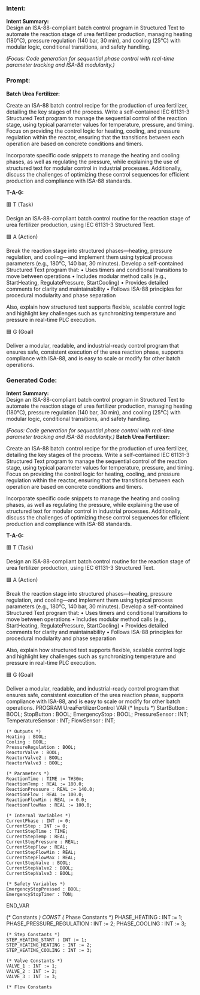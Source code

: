 ### Intent:
**Intent Summary:**  
Design an ISA-88-compliant batch control program in Structured Text to automate the reaction stage of urea fertilizer production, managing heating (180°C), pressure regulation (140 bar, 30 min), and cooling (25°C) with modular logic, conditional transitions, and safety handling.  

*(Focus: Code generation for sequential phase control with real-time parameter tracking and ISA-88 modularity.)*

### Prompt:
**Batch Urea Fertilizer:**

Create an ISA-88 batch control recipe for the production of urea fertilizer, detailing the key stages of the process. Write a self-contained IEC 61131-3 Structured Text program to manage the sequential control of the reaction stage, using typical parameter values for temperature, pressure, and timing. Focus on providing the control logic for heating, cooling, and pressure regulation within the reactor, ensuring that the transitions between each operation are based on concrete conditions and timers.

Incorporate specific code snippets to manage the heating and cooling phases, as well as regulating the pressure, while explaining the use of structured text for modular control in industrial processes. Additionally, discuss the challenges of optimizing these control sequences for efficient production and compliance with ISA-88 standards.

**T-A-G:**

🟥 T (Task)

Design an ISA-88-compliant batch control routine for the reaction stage of urea fertilizer production, using IEC 61131-3 Structured Text.

🟩 A (Action)

Break the reaction stage into structured phases—heating, pressure regulation, and cooling—and implement them using typical process parameters (e.g., 180°C, 140 bar, 30 minutes).
Develop a self-contained Structured Text program that:
	•	Uses timers and conditional transitions to move between operations
	•	Includes modular method calls (e.g., StartHeating, RegulatePressure, StartCooling)
	•	Provides detailed comments for clarity and maintainability
	•	Follows ISA-88 principles for procedural modularity and phase separation

Also, explain how structured text supports flexible, scalable control logic and highlight key challenges such as synchronizing temperature and pressure in real-time PLC execution.

🟦 G (Goal)

Deliver a modular, readable, and industrial-ready control program that ensures safe, consistent execution of the urea reaction phase, supports compliance with ISA-88, and is easy to scale or modify for other batch operations.

### Generated Code:
**Intent Summary:**  
Design an ISA-88-compliant batch control program in Structured Text to automate the reaction stage of urea fertilizer production, managing heating (180°C), pressure regulation (140 bar, 30 min), and cooling (25°C) with modular logic, conditional transitions, and safety handling.  

*(Focus: Code generation for sequential phase control with real-time parameter tracking and ISA-88 modularity.)*
**Batch Urea Fertilizer:**

Create an ISA-88 batch control recipe for the production of urea fertilizer, detailing the key stages of the process. Write a self-contained IEC 61131-3 Structured Text program to manage the sequential control of the reaction stage, using typical parameter values for temperature, pressure, and timing. Focus on providing the control logic for heating, cooling, and pressure regulation within the reactor, ensuring that the transitions between each operation are based on concrete conditions and timers.

Incorporate specific code snippets to manage the heating and cooling phases, as well as regulating the pressure, while explaining the use of structured text for modular control in industrial processes. Additionally, discuss the challenges of optimizing these control sequences for efficient production and compliance with ISA-88 standards.

**T-A-G:**

🟥 T (Task)

Design an ISA-88-compliant batch control routine for the reaction stage of urea fertilizer production, using IEC 61131-3 Structured Text.

🟩 A (Action)

Break the reaction stage into structured phases—heating, pressure regulation, and cooling—and implement them using typical process parameters (e.g., 180°C, 140 bar, 30 minutes).
Develop a self-contained Structured Text program that:
	•	Uses timers and conditional transitions to move between operations
	•	Includes modular method calls (e.g., StartHeating, RegulatePressure, StartCooling)
	•	Provides detailed comments for clarity and maintainability
	•	Follows ISA-88 principles for procedural modularity and phase separation

Also, explain how structured text supports flexible, scalable control logic and highlight key challenges such as synchronizing temperature and pressure in real-time PLC execution.

🟦 G (Goal)

Deliver a modular, readable, and industrial-ready control program that ensures safe, consistent execution of the urea reaction phase, supports compliance with ISA-88, and is easy to scale or modify for other batch operations.
PROGRAM UreaFertilizerControl
VAR
    (* Inputs *)
    StartButton : BOOL;
    StopButton : BOOL;
    EmergencyStop : BOOL;
    PressureSensor : INT;
    TemperatureSensor : INT;
    FlowSensor : INT;
    
    (* Outputs *)
    Heating : BOOL;
    Cooling : BOOL;
    PressureRegulation : BOOL;
    ReactorValve : BOOL;
    ReactorValve2 : BOOL;
    ReactorValve3 : BOOL;
    
    (* Parameters *)
    ReactionTime : TIME := T#30m;
    ReactionTemp : REAL := 180.0;
    ReactionPressure : REAL := 140.0;
    ReactionFlow : REAL := 100.0;
    ReactionFlowMin : REAL := 0.0;
    ReactionFlowMax : REAL := 100.0;
    
    (* Internal Variables *)
    CurrentPhase : INT := 0;
    CurrentStep : INT := 0;
    CurrentStepTime : TIME;
    CurrentStepTemp : REAL;
    CurrentStepPressure : REAL;
    CurrentStepFlow : REAL;
    CurrentStepFlowMin : REAL;
    CurrentStepFlowMax : REAL;
    CurrentStepValve : BOOL;
    CurrentStepValve2 : BOOL;
    CurrentStepValve3 : BOOL;
    
    (* Safety Variables *)
    EmergencyStopPressed : BOOL;
    EmergencyStopTimer : TON;
END_VAR

(* Constants *)
CONST
    (* Phase Constants *)
    PHASE_HEATING : INT := 1;
    PHASE_PRESSURE_REGULATION : INT := 2;
    PHASE_COOLING : INT := 3;
    
    (* Step Constants *)
    STEP_HEATING_START : INT := 1;
    STEP_HEATING_HEATING : INT := 2;
    STEP_HEATING_COOLING : INT := 3;
    
    (* Valve Constants *)
    VALVE_1 : INT := 1;
    VALVE_2 : INT := 2;
    VALVE_3 : INT := 3;
    
    (* Flow Constants
